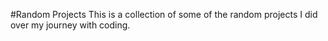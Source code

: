 #Random Projects
This is a collection of some of the random projects I did over my journey with coding.